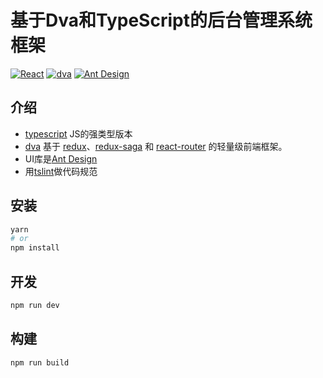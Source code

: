 # 基于Dva和TypeScript的后台管理系统框架
[![React](https://img.shields.io/badge/react-^16.0.0-brightgreen.svg?style=flat-square)](https://github.com/facebook/react)
[![dva](https://img.shields.io/badge/dva-^2.0.4-orange.svg?style=flat-square)](https://github.com/dvajs/dva)
[![Ant Design](https://img.shields.io/badge/ant--design-^3.0.0-yellowgreen.svg?style=flat-square)](https://github.com/ant-design/ant-design)

## 介绍

-   [typescript](https://github.com/Microsoft/TypeScript) JS的强类型版本
-   [dva](https://github.com/dvajs/dva) 基于 [redux](https://github.com/reactjs/redux)、[redux-saga](https://github.com/redux-saga/redux-saga) 和 [react-router](https://github.com/ReactTraining/react-router) 的轻量级前端框架。
-   UI库是[Ant Design](https://ant.design/docs/react/introduce-cn) 
-   用[tslint](https://github.com/palantir/tslint)做代码规范

## 安装

```bash
yarn
# or
npm install
```

## 开发

```bash
npm run dev
```

## 构建

```bash
npm run build
```
